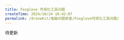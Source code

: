 ```yaml
---
title: Foxglove 可视化工具问题
createTime: 2024/10/24 10:42:07
permalink: /droneKit/电脑问题排查/Foxglove可视化工具问题/
---
```


待更新